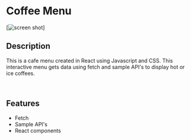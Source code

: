 # Coffee Menu
[![screen shot](./images/cafeMenu.jpg)]

## Description
This is a cafe menu created in React using Javascript and CSS. This interactive menu gets data using fetch and sample API's to display hot or ice coffees. 

<br>

## Features

* Fetch
* Sample API's
* React components  
